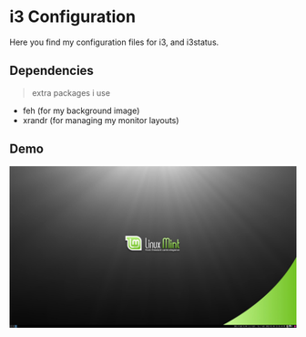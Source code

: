 # i3 Configuration

Here you find my configuration files for i3, and i3status.

## Dependencies

> extra packages i use
- feh (for my background image)
- xrandr (for managing my monitor layouts)

## Demo
![Demo](demo.png)